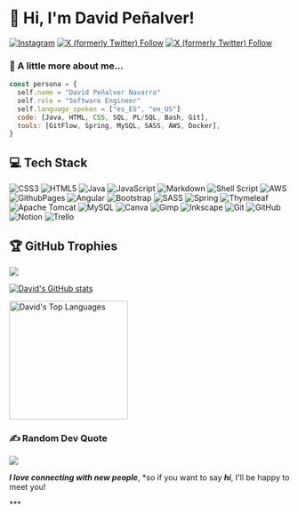 <!----
- 👋 Hi, I’m David Peñalver, best known as @BeSport24 in Instagram (https://www.instagram.com/besport24). I'm a young Spanish web developer.
- 👀 I’m interested in technology, specially software; health and economics.
- 🌱 I’m currently learning Web Developing, focused in Java, HTML, CSS, JavaScript and GIT.
 💞️ I’m looking to collaborate on ...
- 📫 How to reach me: you can send me a Direct Message to my Instagram account: @BeSport24.
--->

<!---
david13penalver/david13penalver is a ✨ special ✨ repository because its `README.md` (this file) appears on your GitHub profile.
You can click the Preview link to take a look at your changes.
--->



# 👀 Hi, I'm David Peñalver! 
<!---<img src="https://media4.giphy.com/media/v1.Y2lkPTc5MGI3NjExcHcwemswZjNnenM2djI5bDgxYnFtYzV0dDlidWRieXc0c3ppemJ4cSZlcD12MV9pbnRlcm5hbF9naWZfYnlfaWQmY3Q9Zw/WWGrmrMykMnja/giphy.webp" height="100">--->

[![Instagram](https://img.shields.io/twitter/follow/BeSport24?logo=instagram&link=https%3A%2F%2Fwww.instagram.com%2Fbesport24%2F)](https://www.instagram.com/besport24/)
[![X (formerly Twitter) Follow](https://img.shields.io/twitter/follow/BeSport24?logo=youtube&link=https%3A%2F%2Fwww.youtube.com%2F%40besport24)](https://www.youtube.com/@besport24)
[![X (formerly Twitter) Follow](https://img.shields.io/twitter/follow/BeSport24?logo=linkedin&link=https%3A%2F%2Fwww.linkedin.com%2Fin%2Fdavid-pe%C3%B1alver-navarro-050737118%2F)](https://www.linkedin.com/in/david-peñalver-navarro-050737118/)

### 💞️ A little more about me... 
<!---<img src="https://media3.giphy.com/media/v1.Y2lkPTc5MGI3NjExYzhxMGdrZDEyemduZjhyemNxM21nYjk5b2phZmxzeXJxYnphc3A3ayZlcD12MV9naWZzX3NlYXJjaCZjdD1n/slVWEctHZKvWU/200.webp" height="50">--->

```javascript
const persona = {
  self.name = "David Peñalver Navarro"
  self.role = "Software Engineer"
  self.language_spoken = ["es_ES", "en_US"]
  code: [Java, HTML, CSS, SQL, PL/SQL, Bash, Git],
  tools: [GitFlow, Spring, MySQL, SASS, AWS, Docker],
}
```

## 💻 Tech Stack 
<!---<img src="https://media3.giphy.com/media/v1.Y2lkPTc5MGI3NjExcnpiNzF1b2U3bHBjNThwMzFrdno1eDcwbWNmdDhna2FkMWU3NWJwciZlcD12MV9pbnRlcm5hbF9naWZfYnlfaWQmY3Q9Zw/lgZrktuanV8uQ/giphy.webp" height="50">--->
![CSS3](https://img.shields.io/badge/css3-%231572B6.svg?style=for-the-badge&logo=css3&logoColor=white) 
![HTML5](https://img.shields.io/badge/html5-%23E34F26.svg?style=for-the-badge&logo=html5&logoColor=white) 
![Java](https://img.shields.io/badge/java-%23ED8B00.svg?style=for-the-badge&logo=openjdk&logoColor=white) 
![JavaScript](https://img.shields.io/badge/javascript-%23323330.svg?style=for-the-badge&logo=javascript&logoColor=%23F7DF1E) 
![Markdown](https://img.shields.io/badge/markdown-%23000000.svg?style=for-the-badge&logo=markdown&logoColor=white) 
![Shell Script](https://img.shields.io/badge/shell_script-%23121011.svg?style=for-the-badge&logo=gnu-bash&logoColor=white) 
![AWS](https://img.shields.io/badge/AWS-%23FF9900.svg?style=for-the-badge&logo=amazon-aws&logoColor=white) 
![GithubPages](https://img.shields.io/badge/github%20pages-121013?style=for-the-badge&logo=github&logoColor=white) 
![Angular](https://img.shields.io/badge/angular-%23DD0031.svg?style=for-the-badge&logo=angular&logoColor=white) 
![Bootstrap](https://img.shields.io/badge/bootstrap-%238511FA.svg?style=for-the-badge&logo=bootstrap&logoColor=white) 
![SASS](https://img.shields.io/badge/SASS-hotpink.svg?style=for-the-badge&logo=SASS&logoColor=white) 
![Spring](https://img.shields.io/badge/spring-%236DB33F.svg?style=for-the-badge&logo=spring&logoColor=white) 
![Thymeleaf](https://img.shields.io/badge/Thymeleaf-%23005C0F.svg?style=for-the-badge&logo=Thymeleaf&logoColor=white) 
![Apache Tomcat](https://img.shields.io/badge/apache%20tomcat-%23F8DC75.svg?style=for-the-badge&logo=apache-tomcat&logoColor=black) 
![MySQL](https://img.shields.io/badge/mysql-4479A1.svg?style=for-the-badge&logo=mysql&logoColor=white) 
![Canva](https://img.shields.io/badge/Canva-%2300C4CC.svg?style=for-the-badge&logo=Canva&logoColor=white) 
![Gimp](https://img.shields.io/badge/Gimp-657D8B?style=for-the-badge&logo=gimp&logoColor=FFFFFF) 
![Inkscape](https://img.shields.io/badge/Inkscape-e0e0e0?style=for-the-badge&logo=inkscape&logoColor=080A13) 
![Git](https://img.shields.io/badge/git-%23F05033.svg?style=for-the-badge&logo=git&logoColor=white) 
![GitHub](https://img.shields.io/badge/github-%23121011.svg?style=for-the-badge&logo=github&logoColor=white) 
![Notion](https://img.shields.io/badge/Notion-%23000000.svg?style=for-the-badge&logo=notion&logoColor=white) ![Trello](https://img.shields.io/badge/Trello-%23026AA7.svg?style=for-the-badge&logo=Trello&logoColor=white)

## 🏆 GitHub Trophies 
<!---<img src="https://media1.giphy.com/media/v1.Y2lkPTc5MGI3NjExenJpbHRzczFhemxtY2VlYjRvbHdwdDNvZTRyejV6aXo4d2UxMmFpeSZlcD12MV9pbnRlcm5hbF9naWZfYnlfaWQmY3Q9Zw/133cAiXr4T1te/giphy.webp" height="50">--->

![](https://github-profile-trophy.vercel.app/?username=david13penalver&theme=blue_navy&no-frame=false&no-bg=true&margin-w=4)

[![David's GitHub stats](https://github-readme-stats.vercel.app/api?username=david13penalver)](https://github.com/david13penalver/github-readme-stats)

  <a href="https://github.com/david13penalver/github-readme-stats"><img alt="David's Top Languages" src="https://denvercoder1-github-readme-stats.vercel.app/api/top-langs/?username=david13penalver&langs_count=8&layout=compact&theme=react&hide_border=true&bg_color=1077dd&title_color=FFFFFF&icon_color=FFFFFF&hide=Jupyter%20Notebook,Roff" height="213px"/></a>
  <br/>

### ✍️ Random Dev Quote
![](https://quotes-github-readme.vercel.app/api?type=horizontal&theme=dark)

***I love connecting with new people***, *so if you want to say ***hi***, I'll be happy to meet you! 
<!---<img src="https://media1.giphy.com/media/v1.Y2lkPTc5MGI3NjExMXp0eDNqZzMxdHNtZmMyb2xrcXZoOWRnMW5nMDZwOGwyaHh0OXVrbSZlcD12MV9naWZzX3NlYXJjaCZjdD1n/N1cfVLkN7pqQoinvmk/200.webp" height="50">--->***


<!---
# 💫 About Me:
const persona = {<br>  self.name = "David Peñalver Navarro"<br>  self.role = "Software Engineer"<br>  self.language_spoken = ["es_ES", "en_US"]<br>  code: [Java, HTML, CSS, SQL, PL/SQL, Bash, Git],<br>  tools: [GitFlow, Spring, MySQL, SASS, AWS, Docker],<br>}


## 🌐 Socials:
[![Instagram](https://img.shields.io/badge/Instagram-%23E4405F.svg?logo=Instagram&logoColor=white)](https://instagram.com/besport24) [![LinkedIn](https://img.shields.io/badge/LinkedIn-%230077B5.svg?logo=linkedin&logoColor=white)](https://linkedin.com/in/https://www.linkedin.com/in/david-peñalver-navarro-050737118/) [![YouTube](https://img.shields.io/badge/YouTube-%23FF0000.svg?logo=YouTube&logoColor=white)](https://youtube.com/@https://www.youtube.com/@BeSport24) 

# 💻 Tech Stack:
![CSS3](https://img.shields.io/badge/css3-%231572B6.svg?style=for-the-badge&logo=css3&logoColor=white) 
![HTML5](https://img.shields.io/badge/html5-%23E34F26.svg?style=for-the-badge&logo=html5&logoColor=white) 
![Java](https://img.shields.io/badge/java-%23ED8B00.svg?style=for-the-badge&logo=openjdk&logoColor=white) 
![JavaScript](https://img.shields.io/badge/javascript-%23323330.svg?style=for-the-badge&logo=javascript&logoColor=%23F7DF1E) 
![Markdown](https://img.shields.io/badge/markdown-%23000000.svg?style=for-the-badge&logo=markdown&logoColor=white) 
![Shell Script](https://img.shields.io/badge/shell_script-%23121011.svg?style=for-the-badge&logo=gnu-bash&logoColor=white) 
![AWS](https://img.shields.io/badge/AWS-%23FF9900.svg?style=for-the-badge&logo=amazon-aws&logoColor=white) 
![GithubPages](https://img.shields.io/badge/github%20pages-121013?style=for-the-badge&logo=github&logoColor=white) 
![Angular](https://img.shields.io/badge/angular-%23DD0031.svg?style=for-the-badge&logo=angular&logoColor=white) 
![Bootstrap](https://img.shields.io/badge/bootstrap-%238511FA.svg?style=for-the-badge&logo=bootstrap&logoColor=white) 
![SASS](https://img.shields.io/badge/SASS-hotpink.svg?style=for-the-badge&logo=SASS&logoColor=white) 
![Spring](https://img.shields.io/badge/spring-%236DB33F.svg?style=for-the-badge&logo=spring&logoColor=white) 
![Thymeleaf](https://img.shields.io/badge/Thymeleaf-%23005C0F.svg?style=for-the-badge&logo=Thymeleaf&logoColor=white) 
![Apache Tomcat](https://img.shields.io/badge/apache%20tomcat-%23F8DC75.svg?style=for-the-badge&logo=apache-tomcat&logoColor=black) 
![MySQL](https://img.shields.io/badge/mysql-4479A1.svg?style=for-the-badge&logo=mysql&logoColor=white) 
![Canva](https://img.shields.io/badge/Canva-%2300C4CC.svg?style=for-the-badge&logo=Canva&logoColor=white) 
![Gimp](https://img.shields.io/badge/Gimp-657D8B?style=for-the-badge&logo=gimp&logoColor=FFFFFF) 
![Inkscape](https://img.shields.io/badge/Inkscape-e0e0e0?style=for-the-badge&logo=inkscape&logoColor=080A13) 
![Git](https://img.shields.io/badge/git-%23F05033.svg?style=for-the-badge&logo=git&logoColor=white) 
![GitHub](https://img.shields.io/badge/github-%23121011.svg?style=for-the-badge&logo=github&logoColor=white) 
![Notion](https://img.shields.io/badge/Notion-%23000000.svg?style=for-the-badge&logo=notion&logoColor=white) ![Trello](https://img.shields.io/badge/Trello-%23026AA7.svg?style=for-the-badge&logo=Trello&logoColor=white)
# 📊 GitHub Stats:
![](https://github-readme-stats.vercel.app/api?username=david13penalver&theme=blue_navy&hide_border=false&include_all_commits=false&count_private=false)<br/>
![](https://github-readme-streak-stats.herokuapp.com/?user=david13penalver&theme=blue_navy&hide_border=false)<br/>
![](https://github-readme-stats.vercel.app/api/top-langs/?username=david13penalver&theme=blue_navy&hide_border=false&include_all_commits=false&count_private=false&layout=compact)

## 🏆 GitHub Trophies
![](https://github-profile-trophy.vercel.app/?username=david13penalver&theme=blue_navy&no-frame=false&no-bg=true&margin-w=4)

### ✍️ Random Dev Quote
![](https://quotes-github-readme.vercel.app/api?type=horizontal&theme=dark)

### 🔝 Top Contributed Repo
![](https://github-contributor-stats.vercel.app/api?username=david13penalver&limit=5&theme=blue_navy&combine_all_yearly_contributions=true)

---
[![](https://visitcount.itsvg.in/api?id=david13penalver&icon=0&color=1)](https://visitcount.itsvg.in)

<!-- Proudly created with GPRM ( https://gprm.itsvg.in ) -->

